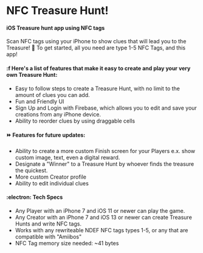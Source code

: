 # NFC Treasure Hunt!
#### iOS Treasure hunt app using NFC tags
Scan NFC tags using your iPhone to show clues that will lead you to the Treasure! 💎
To get started, all you need are type 1-5 NFC Tags, and this app!

#### :f Here's a list of features that make it easy to create and play your very own Treasure Hunt:
* Easy to follow steps to create a Treasure Hunt, with no limit to the amount of clues you can add.
* Fun and Friendly UI
* Sign Up and Login with Firebase, which allows you to edit and save your creations from any iPhone device.
* Ability to reorder clues by using draggable cells

#### ⏩ Features for future updates:
* Ability to create a more custom Finish screen for your Players e.x. show custom image, text, even a digital reward.
* Designate a "Winner" to a Treasure Hunt by whoever finds the treasure the quickest.
* More custom Creator profile
* Ability to edit individual clues

#### :electron: Tech Specs
* Any Player with an iPhone 7 and iOS 11 or newer can play the game.
* Any Creator with an iPhone 7 and iOS 13 or newer can create Treasure Hunts and write NFC tags.
* Works with any rewriteable NDEF NFC tags types 1-5, or any that are compatible with "Amiibos"
* NFC Tag memory size needed: ~41 bytes
